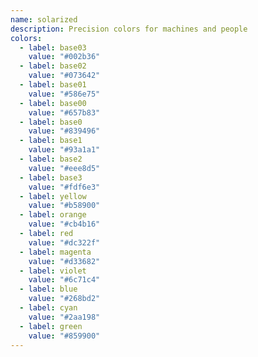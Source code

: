 ```yaml
---
name: solarized
description: Precision colors for machines and people
colors:
  - label: base03
    value: "#002b36"
  - label: base02
    value: "#073642"
  - label: base01
    value: "#586e75"
  - label: base00
    value: "#657b83"
  - label: base0
    value: "#839496"
  - label: base1
    value: "#93a1a1"
  - label: base2
    value: "#eee8d5"
  - label: base3
    value: "#fdf6e3"
  - label: yellow
    value: "#b58900"
  - label: orange
    value: "#cb4b16"
  - label: red
    value: "#dc322f"
  - label: magenta
    value: "#d33682"
  - label: violet
    value: "#6c71c4"
  - label: blue
    value: "#268bd2"
  - label: cyan
    value: "#2aa198"
  - label: green
    value: "#859900"
---
```


